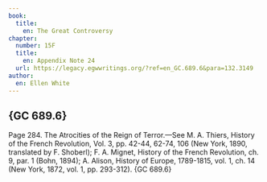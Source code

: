 ```yaml
---
book:
  title:
    en: The Great Controversy
chapter:
  number: 15F
  title:
    en: Appendix Note 24
  url: https://legacy.egwwritings.org/?ref=en_GC.689.6&para=132.3149
author:
  en: Ellen White
---
```


## {GC 689.6}

Page 284. The Atrocities of the Reign of Terror.—See M. A. Thiers, History of the French Revolution, Vol. 3, pp. 42-44, 62-74, 106 (New York, 1890, translated by F. Shoberl); F. A. Mignet, History of the French Revolution, ch. 9, par. 1 (Bohn, 1894); A. Alison, History of Europe, 1789-1815, vol. 1, ch. 14 (New York, 1872, vol. 1, pp. 293-312). {GC 689.6}
